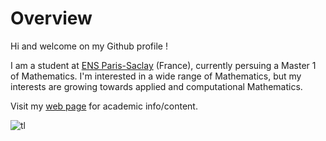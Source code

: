 # Overview
Hi and welcome on my Github profile !

I am a student at [ENS Paris-Saclay](https://ens-paris-saclay.fr/) (France), currently persuing a Master 1 of Mathematics. I'm interested in a wide range of Mathematics, but my interests are growing towards applied and computational Mathematics. 

Visit my [web page](https://perso.eleves.ens-rennes.fr/people/amar.ahmane) for academic info/content.

![tl](https://github-readme-stats.vercel.app/api/top-langs/?username=pommebleue)
